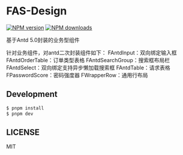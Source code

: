 # FAS-Design

[![NPM version](https://img.shields.io/npm/v/FAS-Design.svg?style=flat)](https://npmjs.org/package/FAS-Design)
[![NPM downloads](http://img.shields.io/npm/dm/FAS-Design.svg?style=flat)](https://npmjs.org/package/FAS-Design)

基于Antd 5.0封装的业务型组件

针对业务组件，对antd二次封装组件如下：
FAntdInput：双向绑定输入框
FAntdOrderTable：订单类型表格
FAntdSearchGroup：搜索框布局栏
FAntdSelect：双向绑定支持异步懒加载搜索框
FAntdTable：请求表格
FPasswordScore：密码强度器
FWrapperRow：通用行布局

## Development

```bash
$ pnpm install
$ pnpm dev
```

## LICENSE
MIT
